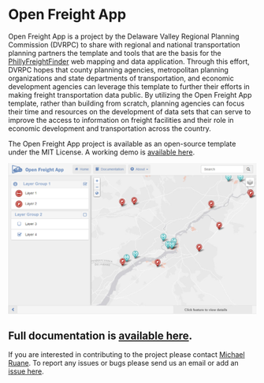 Open Freight App
=============

Open Freight App is a project by the Delaware Valley Regional Planning Commission (DVRPC) to share with regional and national transportation planning partners the template and tools that are the basis for the [PhillyFreightFinder](http://www.dvrpc.org/webmaps/phillyfreightfinder/) web mapping and data application. Through this effort, DVRPC hopes that county planning agencies, metropolitan planning organizations and state departments of transportation, and economic development agencies can leverage this template to further their efforts in making freight transportation data public. By utilizing the Open Freight App template, rather than building from scratch, planning agencies can focus their time and resources on the development of data sets that can serve to improve the access to information on freight facilities and their role in economic development and transportation across the country. 

The Open Freight App project is available as an open-source template under the MIT License. A working demo is [available here](http://dvrpcfreight.github.io/open-freight-app/).

![app image](/lib/images/app.png)

Full documentation is [available here](http://dvrpcfreight.github.io/open-freight-app/#toc).
-------------------------------

If you are interested in contributing to the project please contact [Michael Ruane](mailto:mruane@dvrpc.org). To report any issues or bugs please send us an email or add an [issue here](https://github.com/DVRPCfreight/open-freight-app/issues).







